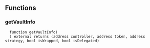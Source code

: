 


## Functions
### getVaultInfo
```solidity
  function getVaultInfo(
  ) external returns (address controller, address token, address strategy, bool isWrapped, bool isDelegated)
```




